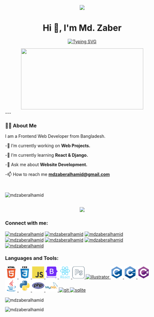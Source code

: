 
<div id="header" align="center">
    <img src="https://media.giphy.com/media/M9gbBd9nbDrOTu1Mqx/giphy.gif" width="100"/>
</div>

<h1 align="center">Hi 👋, I'm Md. Zaber</h1>
<!-- <h3 align="center">Frontend Web Developer | Software Developer</h3> -->

<div align="center">
  
[![Typing SVG](https://readme-typing-svg.demolab.com?font=Orbitron&weight=600&size=24&pause=1000&color=blue&center=true&vCenter=true&width=435&lines=Frontend+Web+Developer;Software+Developer)](https://github.com/mdzaberalhamid/)

</div>

<div align="center">
        <img src="https://media.giphy.com/media/dWesBcTLavkZuG35MI/giphy.gif" width="400" height="200"/>
<!--         <img src="https://media.giphy.com/media/L8K62iTDkzGX6/giphy.gif"/> -->
        
</div>
---

### :man_technologist: About Me
I am a Frontend Web Developer from Bangladesh.

<!-- I am a Frontend Web Developer <img src="https://media.giphy.com/media/WUlplcMpOCEmTGBtBW/giphy.gif" width="30"> from Bangladesh. -->

<!-- <h3 align="center">A frontend web developer with 2+ years of work experience</h3> -->

-🔭 I’m currently working on **Web Projects.**

-🌱 I’m currently learning **React & Django.**

<!--  - 👯 I’m looking to collaborate on **Projects.**  -->

-💬 Ask me about **Website Development.**

-📫 How to reach me **mdzaberalhamid@gmail.com**
<!--
-🔭 My youtube channel: **[Learn with Zaber](https://www.youtube.com/@LearnwithZaber)**
-->
<!-- |  👨‍💻 All of my projects are available at **https://mdzaberalhamid.wixsite.com/portfolio** -->
<!-- -👨‍💻 All of my projects are available at **<a href="https://mdzaberalhamid.wixsite.com/portfolio" target=_blank>this Link.</a>** -->
<!--
-🌱 My website live link: **[Click here](https://mdzaberalhamid.github.io/portfolio-website-2/)**
-->
<br>
<p align="left">
        <img src="https://komarev.com/ghpvc/?username=mdzaberalhamid&label=Profile%20views&color=0e75b6&style=flat" alt="mdzaberalhamid" /> 
</p>

<br>
<div align="center">
        <img src="https://media.giphy.com/media/L8K62iTDkzGX6/giphy.gif" width="420"/>
</div>

<h3 align="left">Connect with me:</h3>
<p align="left">
<a href="https://linkedin.com/in/mdzaberalhamid" target="blank"><img align="center" src="https://raw.githubusercontent.com/rahuldkjain/github-profile-readme-generator/master/src/images/icons/Social/linked-in-alt.svg" alt="mdzaberalhamid" height="30" width="40" /></a>
<a href="https://fb.com/mdzaberalhamid" target="blank"><img align="center" src="https://raw.githubusercontent.com/rahuldkjain/github-profile-readme-generator/master/src/images/icons/Social/facebook.svg" alt="mdzaberalhamid" height="30" width="40" /></a>
<a href="https://twitter.com/mdzaberalhamid" target="blank"><img align="center" src="https://raw.githubusercontent.com/rahuldkjain/github-profile-readme-generator/master/src/images/icons/Social/twitter.svg" alt="mdzaberalhamid" height="30" width="40" /></a>
<a href="https://instagram.com/mdzaberalhamid" target="blank"><img align="center" src="https://raw.githubusercontent.com/rahuldkjain/github-profile-readme-generator/master/src/images/icons/Social/instagram.svg" alt="mdzaberalhamid" height="30" width="40" /></a>
<a href="https://codepen.io/mdzaberalhamid" target="blank"><img align="center" src="https://raw.githubusercontent.com/rahuldkjain/github-profile-readme-generator/master/src/images/icons/Social/codepen.svg" alt="mdzaberalhamid" height="30" width="40" /></a>
<a href="https://www.leetcode.com/mdzaberalhamid" target="blank"><img align="center" src="https://raw.githubusercontent.com/rahuldkjain/github-profile-readme-generator/master/src/images/icons/Social/leet-code.svg" alt="mdzaberalhamid" height="30" width="40" /></a>
<a href="https://www.hackerrank.com/mdzaberalhamid" target="blank"><img align="center" src="https://raw.githubusercontent.com/rahuldkjain/github-profile-readme-generator/master/src/images/icons/Social/hackerrank.svg" alt="mdzaberalhamid" height="30" width="40" /></a>
</p>

<h3 align="left">Languages and Tools:</h3>
<p align="left">
  <a href="https://www.w3.org/html/" target="_blank" rel="noreferrer"> <img src="https://raw.githubusercontent.com/devicons/devicon/master/icons/html5/html5-original-wordmark.svg" alt="html5" width="40" height="40"/> </a>
  <a href="https://www.w3schools.com/css/" target="_blank" rel="noreferrer"> <img src="https://raw.githubusercontent.com/devicons/devicon/master/icons/css3/css3-original-wordmark.svg" alt="css3" width="40" height="40"/> </a>
  <a href="https://developer.mozilla.org/en-US/docs/Web/JavaScript" target="_blank" rel="noreferrer"> <img src="https://raw.githubusercontent.com/devicons/devicon/master/icons/javascript/javascript-original.svg" alt="javascript" width="40" height="40"/> </a>
  <a href="https://getbootstrap.com" target="_blank" rel="noreferrer"> <img src="https://raw.githubusercontent.com/devicons/devicon/master/icons/bootstrap/bootstrap-plain-wordmark.svg" alt="bootstrap" width="40" height="40"/> </a>
  <a href="https://reactjs.org/" target="_blank" rel="noreferrer"> <img src="https://raw.githubusercontent.com/devicons/devicon/master/icons/react/react-original-wordmark.svg" alt="react" width="40" height="40"/> </a>
  <a href="https://www.photoshop.com/en" target="_blank" rel="noreferrer"> <img src="https://raw.githubusercontent.com/devicons/devicon/master/icons/photoshop/photoshop-line.svg" alt="photoshop" width="40" height="40"/> </a>
  <a href="https://www.adobe.com/in/products/illustrator.html" target="_blank" rel="noreferrer"> <img src="https://www.vectorlogo.zone/logos/adobe_illustrator/adobe_illustrator-icon.svg" alt="illustrator" width="40" height="40"/> </a>
    <!--
  <a href="https://www.adobe.com/products/xd.html" target="_blank" rel="noreferrer"> <img src="https://cdn.worldvectorlogo.com/logos/adobe-xd.svg" alt="xd" width="40" height="40"/> </a>
    -->
  <a href="https://www.cprogramming.com/" target="_blank" rel="noreferrer"> <img src="https://raw.githubusercontent.com/devicons/devicon/master/icons/c/c-original.svg" alt="c" width="40" height="40"/> </a> 
  <a href="https://www.w3schools.com/cpp/" target="_blank" rel="noreferrer"> <img src="https://raw.githubusercontent.com/devicons/devicon/master/icons/cplusplus/cplusplus-original.svg" alt="cplusplus" width="40" height="40"/> </a>
  <a href="https://www.w3schools.com/cs/index.php" target="_blank" rel="noreferrer"> <img src="https://raw.githubusercontent.com/devicons/devicon/master/icons/csharp/csharp-original.svg" alt="csharp" width="40" height="40"/> </a>
  <a href="https://www.java.com" target="_blank" rel="noreferrer"> <img src="https://raw.githubusercontent.com/devicons/devicon/master/icons/java/java-original.svg" alt="java" width="40" height="40"/> </a>
  <a href="https://www.python.org" target="_blank" rel="noreferrer"> <img src="https://raw.githubusercontent.com/devicons/devicon/master/icons/python/python-original.svg" alt="python" width="40" height="40"/> </a>
  <a href="https://www.php.net" target="_blank" rel="noreferrer"> <img src="https://raw.githubusercontent.com/devicons/devicon/master/icons/php/php-original.svg" alt="php" width="40" height="40"/> </a>
  <a href="https://www.mysql.com/" target="_blank" rel="noreferrer"> <img src="https://raw.githubusercontent.com/devicons/devicon/master/icons/mysql/mysql-original-wordmark.svg" alt="mysql" width="40" height="40"/> </a>
  <a href="https://git-scm.com/" target="_blank" rel="noreferrer"> <img src="https://www.vectorlogo.zone/logos/git-scm/git-scm-icon.svg" alt="git" width="40" height="40"/> </a>
  <a href="https://www.sqlite.org/" target="_blank" rel="noreferrer"> <img src="https://www.vectorlogo.zone/logos/sqlite/sqlite-icon.svg" alt="sqlite" width="40" height="40"/> </a>
  <!--
    <a href="https://vuejs.org/" target="_blank" rel="noreferrer"> <img src="https://raw.githubusercontent.com/devicons/devicon/master/icons/vuejs/vuejs-original-wordmark.svg" alt="vuejs" width="40" height="40"/> </a>
    -->
  </p>

<p><img align="center" src="https://github-readme-stats.vercel.app/api?username=mdzaberalhamid&show_icons=true&locale=en" alt="mdzaberalhamid" /></p>

<p><img align="left" src="https://github-readme-stats.vercel.app/api/top-langs?username=mdzaberalhamid&show_icons=true&locale=en&layout=compact&langs_count=10" alt="mdzaberalhamid" /></p>

<!-- 
<p><img align="center" src="https://github-readme-streak-stats.herokuapp.com/?user=mdzaberalhamid" alt="mdzaberalhamid" /></p>
-->

<!-- <p><img align="left" src="https://github-readme-stats.vercel.app/api/top-langs?username=mdzaberalhamid&show_icons=true&locale=en" alt="mdzaberalhamid" /></p> -->



<!-- - 📫 How to reach me: **mdzaberalhamid@gmail.com** or **<a href="https://www.linkedin.com/in/md-zaberalhamid/" target="_blank" rel="noreferrer">Linkedin</a>** -->

<!-- <h3 align="left">My Skills</h3>
<p align="left">
  <a href="https://www.w3.org/html/" target="_blank" rel="noreferrer">
    <img src="https://raw.githubusercontent.com/devicons/devicon/master/icons/html5/html5-original-wordmark.svg" alt="html5" width="40" height="40"/>
  </a>
  <a href="https://www.w3schools.com/css/" target="_blank" rel="noreferrer">
    <img src="https://raw.githubusercontent.com/devicons/devicon/master/icons/css3/css3-original-wordmark.svg" alt="css3" width="40" height="40"/>
  </a>
  <a href="https://developer.mozilla.org/en-US/docs/Web/JavaScript" target="_blank" rel="noreferrer">
    <img src="https://raw.githubusercontent.com/devicons/devicon/master/icons/javascript/javascript-original.svg" alt="javascript" width="40" height="40"/>
  </a>
</p> -->


<!-- [![Javascript Badge](https://img.shields.io/badge/-Javascript-F0DB4F?style=for-the-badge&labelColor=black&logo=javascript&logoColor=F0DB4F)](#) -->

<!-- <p>
  <img align="center" src="https://github-readme-stats.vercel.app/api/top-langs?username=mdzaberalhamid&show_icons=true&locale=en&layout=compact" alt="mdzaberalhamid" />
</p> -->

<!--
**mdzaberalhamid/mdzaberalhamid** is a ✨ _special_ ✨ repository because its `README.md` (this file) appears on your GitHub profile.

Here are some ideas to get you started:

- 🔭 I’m currently working on ...
- 🌱 I’m currently learning ...
- 👯 I’m looking to collaborate on ...
- 🤔 I’m looking for help with ...
- 💬 Ask me about ...
- 📫 How to reach me: ...
- 😄 Pronouns: ...
- ⚡ Fun fact: ...
-->
